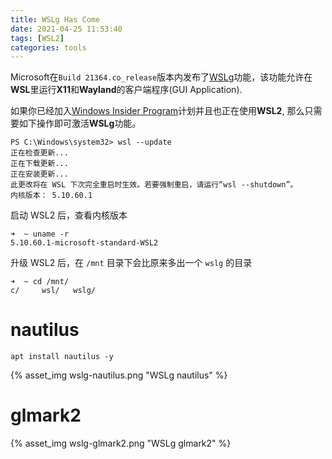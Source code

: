 ```yaml
---
title: WSLg Has Come
date: 2021-04-25 11:53:40
tags: [WSL2]
categories: tools
---
```


Microsoft在`Build 21364.co_release`版本内发布了[WSLg](https://github.com/microsoft/wslg)功能，该功能允许在**WSL**里运行**X11**和**Wayland**的客户端程序(GUI Application).

<!--more-->

如果你已经加入[Windows Insider Program](https://insider.windows.com/zh-cn/)计划并且也正在使用**WSL2**, 那么只需要如下操作即可激活**WSLg**功能。

```
PS C:\Windows\system32> wsl --update
正在检查更新...
正在下载更新...
正在安装更新...
此更改将在 WSL 下次完全重启时生效。若要强制重启，请运行“wsl --shutdown”。
内核版本： 5.10.60.1
```

启动 WSL2 后，查看内核版本

```
➜  ~ uname -r
5.10.60.1-microsoft-standard-WSL2
```

升级 WSL2 后，在 `/mnt` 目录下会比原来多出一个 `wslg` 的目录

```
➜  ~ cd /mnt/
c/     wsl/   wslg/
```

# nautilus
```
apt install nautilus -y
```

{% asset_img wslg-nautilus.png "WSLg nautilus" %}

# glmark2

{% asset_img wslg-glmark2.png "WSLg glmark2" %}

